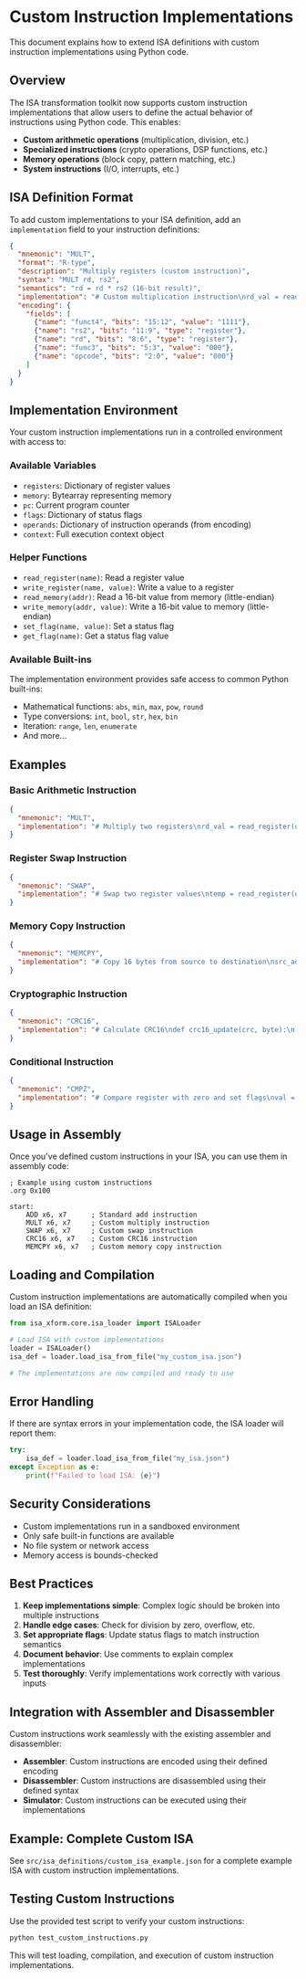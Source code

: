 # Custom Instruction Implementations

This document explains how to extend ISA definitions with custom instruction implementations using Python code.

## Overview

The ISA transformation toolkit now supports custom instruction implementations that allow users to define the actual behavior of instructions using Python code. This enables:

- **Custom arithmetic operations** (multiplication, division, etc.)
- **Specialized instructions** (crypto operations, DSP functions, etc.)
- **Memory operations** (block copy, pattern matching, etc.)
- **System instructions** (I/O, interrupts, etc.)

## ISA Definition Format

To add custom implementations to your ISA definition, add an `implementation` field to your instruction definitions:

```json
{
  "mnemonic": "MULT",
  "format": "R-type",
  "description": "Multiply registers (custom instruction)",
  "syntax": "MULT rd, rs2",
  "semantics": "rd = rd * rs2 (16-bit result)",
  "implementation": "# Custom multiplication instruction\nrd_val = read_register(operands['rd'])\nrs2_val = read_register(operands['rs2'])\nresult = (rd_val * rs2_val) & 0xFFFF\nwrite_register(operands['rd'], result)\n# Set flags\nset_flag('Z', result == 0)\nset_flag('N', (result & 0x8000) != 0)",
  "encoding": {
    "fields": [
      {"name": "funct4", "bits": "15:12", "value": "1111"},
      {"name": "rs2", "bits": "11:9", "type": "register"},
      {"name": "rd", "bits": "8:6", "type": "register"},
      {"name": "func3", "bits": "5:3", "value": "000"},
      {"name": "opcode", "bits": "2:0", "value": "000"}
    ]
  }
}
```

## Implementation Environment

Your custom instruction implementations run in a controlled environment with access to:

### Available Variables

- `registers`: Dictionary of register values
- `memory`: Bytearray representing memory
- `pc`: Current program counter
- `flags`: Dictionary of status flags
- `operands`: Dictionary of instruction operands (from encoding)
- `context`: Full execution context object

### Helper Functions

- `read_register(name)`: Read a register value
- `write_register(name, value)`: Write a value to a register
- `read_memory(addr)`: Read a 16-bit value from memory (little-endian)
- `write_memory(addr, value)`: Write a 16-bit value to memory (little-endian)
- `set_flag(name, value)`: Set a status flag
- `get_flag(name)`: Get a status flag value

### Available Built-ins

The implementation environment provides safe access to common Python built-ins:
- Mathematical functions: `abs`, `min`, `max`, `pow`, `round`
- Type conversions: `int`, `bool`, `str`, `hex`, `bin`
- Iteration: `range`, `len`, `enumerate`
- And more...

## Examples

### Basic Arithmetic Instruction

```json
{
  "mnemonic": "MULT",
  "implementation": "# Multiply two registers\nrd_val = read_register(operands['rd'])\nrs2_val = read_register(operands['rs2'])\nresult = (rd_val * rs2_val) & 0xFFFF\nwrite_register(operands['rd'], result)\n# Set zero and negative flags\nset_flag('Z', result == 0)\nset_flag('N', (result & 0x8000) != 0)"
}
```

### Register Swap Instruction

```json
{
  "mnemonic": "SWAP",
  "implementation": "# Swap two register values\ntemp = read_register(operands['rd'])\nwrite_register(operands['rd'], read_register(operands['rs2']))\nwrite_register(operands['rs2'], temp)"
}
```

### Memory Copy Instruction

```json
{
  "mnemonic": "MEMCPY",
  "implementation": "# Copy 16 bytes from source to destination\nsrc_addr = read_register(operands['rs2'])\ndst_addr = read_register(operands['rd'])\nfor i in range(16):\n    if src_addr + i < len(memory) and dst_addr + i < len(memory):\n        value = memory[src_addr + i]\n        memory[dst_addr + i] = value"
}
```

### Cryptographic Instruction

```json
{
  "mnemonic": "CRC16",
  "implementation": "# Calculate CRC16\ndef crc16_update(crc, byte):\n    crc ^= byte\n    for _ in range(8):\n        if crc & 1:\n            crc = (crc >> 1) ^ 0xA001\n        else:\n            crc >>= 1\n    return crc\n\nrd_val = read_register(operands['rd'])\nrs2_val = read_register(operands['rs2'])\nresult = crc16_update(rd_val, rs2_val & 0xFF)\nwrite_register(operands['rd'], result)"
}
```

### Conditional Instruction

```json
{
  "mnemonic": "CMPZ",
  "implementation": "# Compare register with zero and set flags\nval = read_register(operands['rd'])\nset_flag('Z', val == 0)\nset_flag('N', (val & 0x8000) != 0)\nset_flag('P', val > 0)"
}
```

## Usage in Assembly

Once you've defined custom instructions in your ISA, you can use them in assembly code:

```assembly
; Example using custom instructions
.org 0x100

start:
    ADD x6, x7      ; Standard add instruction
    MULT x6, x7     ; Custom multiply instruction
    SWAP x6, x7     ; Custom swap instruction
    CRC16 x6, x7    ; Custom CRC16 instruction
    MEMCPY x6, x7   ; Custom memory copy instruction
```

## Loading and Compilation

Custom instruction implementations are automatically compiled when you load an ISA definition:

```python
from isa_xform.core.isa_loader import ISALoader

# Load ISA with custom implementations
loader = ISALoader()
isa_def = loader.load_isa_from_file("my_custom_isa.json")

# The implementations are now compiled and ready to use
```

## Error Handling

If there are syntax errors in your implementation code, the ISA loader will report them:

```python
try:
    isa_def = loader.load_isa_from_file("my_isa.json")
except Exception as e:
    print(f"Failed to load ISA: {e}")
```

## Security Considerations

- Custom implementations run in a sandboxed environment
- Only safe built-in functions are available
- No file system or network access
- Memory access is bounds-checked

## Best Practices

1. **Keep implementations simple**: Complex logic should be broken into multiple instructions
2. **Handle edge cases**: Check for division by zero, overflow, etc.
3. **Set appropriate flags**: Update status flags to match instruction semantics
4. **Document behavior**: Use comments to explain complex implementations
5. **Test thoroughly**: Verify implementations work correctly with various inputs

## Integration with Assembler and Disassembler

Custom instructions work seamlessly with the existing assembler and disassembler:

- **Assembler**: Custom instructions are encoded using their defined encoding
- **Disassembler**: Custom instructions are disassembled using their defined syntax
- **Simulator**: Custom instructions can be executed using their implementations

## Example: Complete Custom ISA

See `src/isa_definitions/custom_isa_example.json` for a complete example ISA with custom instruction implementations.

## Testing Custom Instructions

Use the provided test script to verify your custom instructions:

```bash
python test_custom_instructions.py
```

This will test loading, compilation, and execution of custom instruction implementations. 